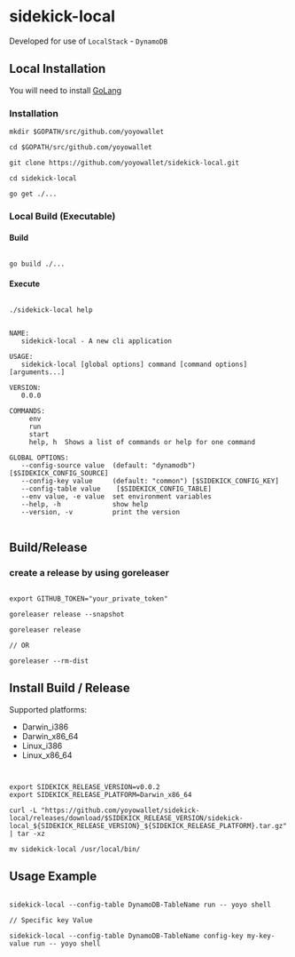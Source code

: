 # sidekick-local

Developed for use of `LocalStack` - `DynamoDB`

## Local Installation
You will need to install [GoLang](https://go.dev/doc/install)

### Installation
```shell
mkdir $GOPATH/src/github.com/yoyowallet

cd $GOPATH/src/github.com/yoyowallet

git clone https://github.com/yoyowallet/sidekick-local.git

cd sidekick-local

go get ./...

```

### Local Build (Executable)

#### Build

```shell

go build ./...

```

#### Execute

```shell

./sidekick-local help

```

```shell

NAME:
   sidekick-local - A new cli application

USAGE:
   sidekick-local [global options] command [command options] [arguments...]

VERSION:
   0.0.0

COMMANDS:
     env      
     run      
     start    
     help, h  Shows a list of commands or help for one command

GLOBAL OPTIONS:
   --config-source value  (default: "dynamodb") [$SIDEKICK_CONFIG_SOURCE]
   --config-key value     (default: "common") [$SIDEKICK_CONFIG_KEY]
   --config-table value    [$SIDEKICK_CONFIG_TABLE]
   --env value, -e value  set environment variables
   --help, -h             show help
   --version, -v          print the version


```

## Build/Release

### create a release by using goreleaser
```shell

export GITHUB_TOKEN="your_private_token"

goreleaser release --snapshot

goreleaser release

// OR

goreleaser --rm-dist

```

## Install Build / Release

Supported platforms:

- Darwin_i386
- Darwin_x86_64
- Linux_i386
- Linux_x86_64

```shell


export SIDEKICK_RELEASE_VERSION=v0.0.2
export SIDEKICK_RELEASE_PLATFORM=Darwin_x86_64

curl -L "https://github.com/yoyowallet/sidekick-local/releases/download/$SIDEKICK_RELEASE_VERSION/sidekick-local_${SIDEKICK_RELEASE_VERSION}_${SIDEKICK_RELEASE_PLATFORM}.tar.gz" | tar -xz

mv sidekick-local /usr/local/bin/

```

## Usage Example
```

sidekick-local --config-table DynamoDB-TableName run -- yoyo shell

// Specific key Value

sidekick-local --config-table DynamoDB-TableName config-key my-key-value run -- yoyo shell

```